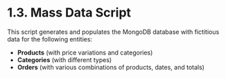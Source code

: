 # 1.3. Mass Data Script

This script generates and populates the MongoDB database with fictitious data for the following entities:
- **Products** (with price variations and categories)
- **Categories** (with different types)
- **Orders** (with various combinations of products, dates, and totals)

